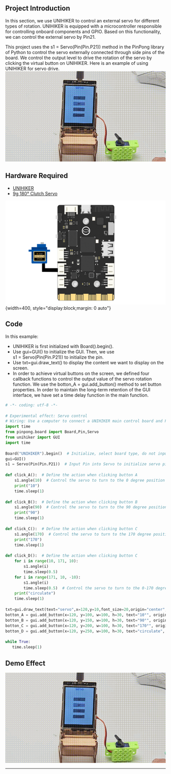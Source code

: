 ## **Project Introduction**
In this section, we use UNIHIKER to control an external servo for different types of rotation.
UNIHIKER is equipped with a microcontroller responsible for controlling onboard components and GPIO. Based on this functionality, we can control the external servo by Pin21.   

This project uses the s1 = Servo(Pin(Pin.P21)) method in the PinPong library of Python to control the servo externally connected through side pins of the board. We control the output level to drive the rotation of the servo by clicking the virtual button on UNIHIKER.
Here is an example of using UNIHIKER for servo drive. 
![7-480P[00h00m00s-00h00m09s].gif](img/7_Servo_Motor_Control/1721282400646-f2a0a9fc-93d4-439b-9b88-5a1d26b0de8a.gif)
## **Hardware Required**

- [UNIHIKER](https://www.dfrobot.com/product-2691.html)
- [9g 180° Clutch Servo](https://www.dfrobot.com/product-2120.html)

![舵机.png](img/7_Servo_Motor_Control/1720429474410-c65247e5-ac2e-4dc6-a5d2-c6fc14838d23.png){width=400, style="display:block;margin: 0 auto"}
## **Code**
In this example:

- UNIHIKER is first initialized with Board().begin(). 
- Use gui=GUI() to initialize the  GUI. Then, we use s1 = Servo(Pin(Pin.P21)) to initialize the pin. 
- Use txt=gui.draw_text() to display the content we want to display on the screen.   
- In order to achieve virtual buttons on the screen, we defined four callback functions to control the output value of the servo rotation function. We use the botton_A = gui.add_button() method to set button properties. In order to maintain the long-term retention of the GUI interface, we have set a time delay function in the main function.
```python
# -*- coding: utf-8 -*-

# Experimental effect: Servo control
# Wiring: Use a computer to connect a UNIHIKER main control board and P10 to connect a servo motor
import time
from pinpong.board import Board,Pin,Servo
from unihiker import GUI   
import time

Board("UNIHIKER").begin()  # Initialize, select board type, do not input board type for automatic recognition
gui=GUI() 
s1 = Servo(Pin(Pin.P21))  # Input Pin into Servo to initialize servo pins, supporting P0 P2 P3 P8 P9 P10 P16 P21 P22 P23

def click_A():  # Define the action when clicking button A
    s1.angle(10)  # Control the servo to turn to the 0 degree position
    print("10")
    time.sleep(1)

def click_B():  # Define the action when clicking button B
    s1.angle(90)  # Control the servo to turn to the 90 degree position
    print("90")
    time.sleep(1)

def click_C():  # Define the action when clicking button C
    s1.angle(170)  # Control the servo to turn to the 170 degree position
    print("170")
    time.sleep(1)

def click_D():  # Define the action when clicking button C
    for i in range(10, 171, 10):
        s1.angle(i)
        time.sleep(0.5)
    for i in range(171, 10, -10):
        s1.angle(i)
        time.sleep(0.5)  # Control the servo to turn to the 0-170 degree position
    print("circulate")
    time.sleep(1)

txt=gui.draw_text(text="servo",x=120,y=10,font_size=20,origin="center",color="#0000FF")
botton_A = gui.add_button(x=120, y=100, w=100, h=30, text="10°", origin='center', onclick=click_A)
botton_B = gui.add_button(x=120, y=150, w=100, h=30, text="90°", origin='center', onclick=click_B)
botton_C = gui.add_button(x=120, y=200, w=100, h=30, text="170°", origin='center', onclick=click_C)
botton_D = gui.add_button(x=120, y=250, w=100, h=30, text="circulate", origin='center', onclick=click_D)

while True:
   time.sleep(1)
```
## **Demo Effect**
![7-480P[00h00m00s-00h00m09s].gif](img/7_Servo_Motor_Control/1721282400646-f2a0a9fc-93d4-439b-9b88-5a1d26b0de8a.gif)


---
